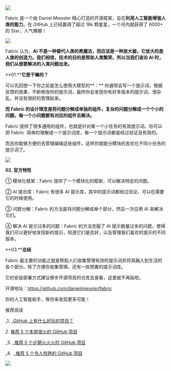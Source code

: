 ![](https://mmbiz.qpic.cn/sz_mmbiz_png/ePw3ZeGRruzicdVJ2G8ReYrDFiciaocnOkYuIlOzE1Fh35k6MIB87zZBvCAdUJSxakuicdNMR4vdbmrLssdRGdKaNQ/640?wx_fmt=png&from=appmsg)
  

Fabric 是一个由 Daniel Miessler 精心打造的开源框架，旨在**利用人工智能增强人类的能力**。在 GitHub 上已经赢得了超过 16k 颗星星，一个月内就获得了 6000+ 的 Star，人气爆棚！  

![](https://mmbiz.qpic.cn/sz_mmbiz_png/ePw3ZeGRruzicdVJ2G8ReYrDFiciaocnOkYuw9tic99PQfzIRVu8zbdajsYOiaM4iaKta0kcnkwdFTakKLB4H1aouatg/640?wx_fmt=png&from=appmsg)

Fabric 认为，**AI 不是一种替代人类的黑魔法，而应该是一种放大器，它放大的是人类的创造力。我们相信，技术的目的是帮助人类繁荣，所以当我们谈论 AI 时，我们从想要解决的人类问题出发。** 

**01.****它是干嘛的？**

可以先回想一下你之前是怎么使用大模型的**：** 你通常会写一个提示词，根据反馈的效果，不断修改你的提示词，最终你会发现你有好多版本的提示词，很杂乱，并没有很好的管理起来。

**而 Fabric 的设计理念是将问题分解成单独的组件，复杂的问题分解成一个个小的问题，每一个小问题都有对应的组件去解决。** 

Fabric 提供了很多通用的组件，也就是针对某一个小任务的有效提示词。你可以把 Fabric  简单的理解成一个提示词库，每一个提示词都是经过验证且有效的。

而且你能够方便的去管理编辑这些组件，这样你就能分模块的去优化不同小任务的提示词了。

![](https://mmbiz.qpic.cn/sz_mmbiz_png/ePw3ZeGRruzicdVJ2G8ReYrDFiciaocnOkYBbjYNwxoQ4icdSVsyjUQC2Cx7sU06t9v0rKUhIEOicWXA9kuF76EyYsQ/640?wx_fmt=png&from=appmsg)

****02\.** **官方特性****  

① 模块化框架：Fabric 提供了一个模块化的框架，可以解决特定的问题。

② AI 提示库：Fabric 有很多 AI 提示库，其中的提示词都经过验证，可以在需要它的时候使用。

③ 问题分解：Fabric 的方法是将问题分解成单个部分，然后一次应用 AI 来解决它们。

④ 解决 AI 提示过多的问题：Fabric 的方法克服了 AI 提示数量过多的问题，使得我们可以更好地发现新的提示，知道它们是否好，以及管理我们喜欢的提示的不同版本。

**03.****总结**

Fabric 最主要的功能之就是帮助人们收集管理有效的提示词并将其融入到生活的各个部分。除了方便你收集管理，还有一些预置的提示词库。

它的安装部署方式建议移步开源项目的仓库去查看，这里就不再贴啦。

开源地址：https://github.com/danielmiessler/fabric

你的人工智能助手，等你来发现更多可能！

推荐阅读

_1. _[GitHub 上有什么好玩的项目？](http://mp.weixin.qq.com/s?__biz=MzUxNjg4NDEzNA==&mid=2247498662&idx=1&sn=0087c4f3b79ba3420e917e9b42d45eda&chksm=f9a2286fced5a1794eb9a73d0be7c2e16eaceabf3a0420647c40cb4202bd116d9a15dd57c008&scene=21#wechat_redirect)

_2._ [推荐 5 个本周很火的 GitHub 项目](http://mp.weixin.qq.com/s?__biz=MzUxNjg4NDEzNA==&mid=2247515984&idx=1&sn=25df81d1db8d41bbc6e25faa105d63ee&chksm=f9a26c99ced5e58fc0cf66d6a9f91d3a88da2baebbb3cb5cd4cd25a5fd79902e929ee7aa9455&scene=21#wechat_redirect)  

_3. _[推荐 5 个近期火火火的 GitHub 项目](http://mp.weixin.qq.com/s?__biz=MzUxNjg4NDEzNA==&mid=2247515963&idx=1&sn=830b3604e4328273564e46f238b6543f&chksm=f9a26cf2ced5e5e4e630c23df70206103c18dda2c3813b5c190b0a3914ba8e947bfda1847275&scene=21#wechat_redirect)

_4.  _[推荐 5 个令人惊艳的 GitHub 项目](http://mp.weixin.qq.com/s?__biz=MzUxNjg4NDEzNA==&mid=2247515918&idx=1&sn=42c6a11d315dbe7bd95fda37a6ffa8fc&chksm=f9a26cc7ced5e5d11ca1a79dfe785e4e88e6dc9bff5e4f8fcc00be6001861d151443f0eb1bdc&scene=21#wechat_redirect)

![](https://mmbiz.qpic.cn/mmbiz_png/ePw3ZeGRruxW7LMX2Iz5DfjRIbFTS7UROhxibBmicicT0HpjIh1yniaJJibSnLFuicMHRx5NEdiaOh2OOACfr6MvR38ibQ/640?wx_fmt=other&wxfrom=5&wx_lazy=1&wx_co=1&tp=webp)